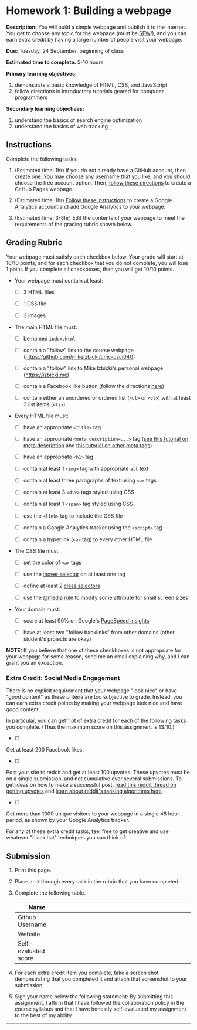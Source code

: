 # Homework 1: Building a webpage

**Description:** 
You will build a simple webpage and publish it to the internet.
You get to choose any topic for the webpage (must be [SFW](https://en.wiktionary.org/wiki/SFW)!),
and you can earn extra credit by having a large number of people visit your webpage.

**Due:** Tuesday, 24 September, beginning of class

**Estimated time to complete:** 5-10 hours

**Primary learning objectives:**

1. demonstrate a basic knowledge of HTML, CSS, and JavaScript
1. follow directions in introductory tutorials geared for computer programmers

**Secondary learning objectives:**

1. understand the basics of search engine optimization
1. understand the basics of web tracking

## Instructions

Complete the following tasks:

1. (Estimated time: 1hr) 
If you do not already have a GitHub account, then [create one](https://github.com/join?source=header-home).
You may choose any username that you like, and you should choose the free account option.
Then, [follow these directions](https://pages.github.com/) to create a GitHub Pages webpage.

1. (Estimated time: 1hr) 
[Follow these instructions](https://support.google.com/analytics/answer/1008015?hl=en) to create a Google Analytics account and add Google Analytics to your webpage.

1. (Estimated time: 3-8hr) 
Edit the contents of your webpage to meet the requirements of the grading rubric shown below.

## Grading Rubric

Your webpage must satisfy each checkbox below.
Your grade will start at 10/10 points,
and for each checkbox that you do not complete,
you will lose 1 point.
If you complete all checkboxes, then you will get 10/10 points.

 - Your webpage must contain at least:

     - [ ] 3 HTML files

     - [ ] 1 CSS file

     - [ ] 3 images

 - The main HTML file must:

     - [ ] be named `index.html`

     - [ ] contain a "follow" link to the course webpage (https://github.com/mikeizbicki/cmc-csci040)

     - [ ] contain a "follow" link to Mike Izbicki's personal webpage (https://izbicki.me)

     - [ ] contain a Facebook like button (follow the directions [here](https://developers.facebook.com/docs/plugins/like-button/))

     - [ ] contain either an unordered or ordered list (`<ul>` or `<ol>`) with at least 3 list items (`<li>`)

 - Every HTML file must:

     - [ ] have an appropriate `<title>` tag

     - [ ] have an appropriate `<meta description=...>` tag ([see this tutorial on meta description](https://moz.com/learn/seo/meta-description) and [this tutorial on other meta tags](https://moz.com/blog/the-ultimate-guide-to-seo-meta-tags))

     - [ ] have an appropriate `<h1>` tag

     - [ ] contain at least 1 `<img>` tag with appropriate `alt` text

     - [ ] contain at least three paragraphs of text using `<p>` tags

     - [ ] contain at least 3 `<div>` tags styled using CSS

     - [ ] contain at least 1 `<span>` tag styled using CSS

     - [ ] use the `<link>` tag to include the CSS file

     - [ ] contain a Google Analytics tracker using the `<script>` tag

     - [ ] contain a hyperlink (`<a>` tag) to every other HTML file

 - The CSS file must:

     - [ ] set the color of `<a>` tags

     - [ ] use the [:hover selector](https://www.w3schools.com/cssref/sel_hover.asp) on at least one tag

     - [ ] define at least 2 [class selectors](https://www.w3schools.com/cssref/sel_class.asp)

     - [ ] use the [@media rule](https://www.w3schools.com/cssref/css3_pr_mediaquery.asp) to modify some attribute for small screen sizes

 - Your domain must:

     - [ ] score at least 90% on Google's [PageSpeed Insights](https://developers.google.com/speed/pagespeed/insights/?url=izbicki.me)

     - [ ] have at least two "follow backlinks" from other domains (other student's projects are okay)

**NOTE:** 
If you believe that one of these checkboxes is not appropriate for your webpage for some reason,
send me an email explaining why,
and I can grant you an exception.

### Extra Credit: Social Media Engagement

There is no explicit requirement that your webpage "look nice" or have "good content" as these criteria are too subjective to grade.
Instead, you can earn extra credit points by making your webpage look nice and have good content.

In particular, you can get 1 pt of extra credit for each of the following tasks you complete.
(Thus the maximum score on this assignment is 13/10.)

 - [ ] 
 Get at least 200 Facebook likes.

 - [ ] 
Post your site to reddit and get at least 100 upvotes.
These upvotes must be on a single submission, and not cumulative over several submissions.
To get ideas on how to make a successful post, [read this reddit thread on getting upvotes](https://www.reddit.com/r/NoStupidQuestions/comments/729fo8/how_do_some_reddit_posts_get_thousands_of_upvotes/) and [learn about reddit's ranking algorithms here](https://medium.com/hacking-and-gonzo/how-reddit-ranking-algorithms-work-ef111e33d0d9).

 - [ ] 
Get more than 1000 unique visitors to your webpage in a single 48 hour period, as shown by your Google Analytics tracker.

For any of these extra credit tasks, feel free to get creative and use whatever "black hat" techniques you can think of.

## Submission

1. Print this page.

1. Place an `X` through every task in the rubric that you have completed.

1. Complete the following table.

   | Name | |
   | --- | --- |
   | Github Username | |
   | Website | |
   | Self-evaluated score | &nbsp;&nbsp;&nbsp;&nbsp;&nbsp;&nbsp;&nbsp;&nbsp;&nbsp;&nbsp;&nbsp;&nbsp;&nbsp;&nbsp;&nbsp;&nbsp;&nbsp;&nbsp;&nbsp;&nbsp;&nbsp;&nbsp;&nbsp;&nbsp;&nbsp;&nbsp;&nbsp;&nbsp;&nbsp;&nbsp;&nbsp;&nbsp;&nbsp;&nbsp;&nbsp;&nbsp;&nbsp;&nbsp;&nbsp;&nbsp;&nbsp;&nbsp;&nbsp;&nbsp;&nbsp;&nbsp;&nbsp;&nbsp;&nbsp;&nbsp;&nbsp;&nbsp;&nbsp;&nbsp;&nbsp;&nbsp;&nbsp;&nbsp;&nbsp;&nbsp;&nbsp;&nbsp;&nbsp;&nbsp;&nbsp;&nbsp;&nbsp;&nbsp;&nbsp;&nbsp;&nbsp;&nbsp;&nbsp;&nbsp;&nbsp;&nbsp;&nbsp;&nbsp;&nbsp;&nbsp;|

1. For each extra credit item you complete, take a screen shot demonstrating that you completed it and attach that screenshot to your submission.

1. Sign your name below the following statement:
By submitting this assignment, I affirm that I have followed the collaboration policy in the course syllabus and that I have honestly self-evaluated my assignment to the best of my ability.

---
